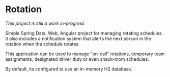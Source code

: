 # Rotation

*This project is still a work in-progress*

Simple Spring Data, Web, Angular project for managing rotating schedules. It also includes a notification system that alerts the next person in the rotation when the schedule rotates.

This application can be used to manage "on-call" rotations, temporary team assignments, designated driver duty or even snack-mom schedules.

By default, its configured to use an in-memory H2 database.
